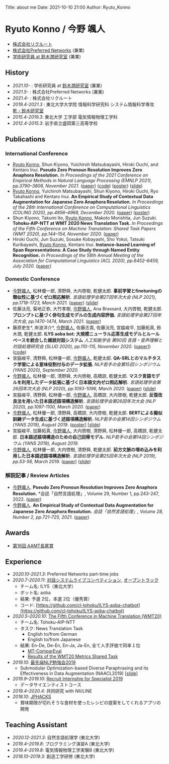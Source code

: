 Title: about me
Date: 2021-10-10 21:00
Author: Ryuto_Konno
<!-- Header_Cover: image.png -->

# Ryuto Konno / 今野 颯人
<!-- <img src="https://ryuto10.github.io/files/my_photo.jpg" width="250"> -->

- [株式会社リクルート](https://www.recruit.co.jp/)
- [株式会社Preferred Networks](https://www.preferred.jp/ja/) (兼業)
- [学術研究員 at 鈴木潤研究室](https://www.fai.cds.tohoku.ac.jp/) (兼業)

## History
- *2021.10-* : 学術研究員 at [鈴木潤研究室](https://www.fai.cds.tohoku.ac.jp/) (兼業)
- *2021.5-* : 株式会社Preferred Networks (兼業)
- *2021.4-* : 株式会社リクルート
- *2019.4-2021.3* : 東北大学大学院 情報科学研究科 システム情報科学専攻 [乾・鈴木研究室](https://www.nlp.ecei.tohoku.ac.jp/)
- *2015.4-2019.3*: 東北大学 工学部 電気情報物理工学科
- *2012.4-2015.3*: 岩手県立盛岡第三高等学校

## Publications
### International Conference
- <u>Ryuto Konno</u>, Shun Kiyono, Yuichiroh Matsubayashi, Hiroki Ouchi, and Kentaro Inui. **Pseudo Zero Pronoun Resolution Improves Zero Anaphora Resolution.** *In Proceedings of the 2021 Conference on Empirical Methods in Natural Language Processing (EMNLP 2021), pp.3790–3806, November 2021.*
  ([paper](https://aclanthology.org/2021.emnlp-main.308/))
  ([code](https://github.com/Ryuto10/pzero-improves-zar))
  ([poster](https://ryuto10.github.io/files/EMNLP2021_poster.pdf))
  ([slide](https://ryuto10.github.io/files/EMNLP2021_slide.pdf))
- <u>Ryuto Konno</u>, Yuichiroh Matsubayashi, Shun Kiyono, Hiroki Ouchi, Ryo Takahashi and Kentaro Inui. **An Empirical Study of Contextual Data Augmentation for Japanese Zero Anaphora Resolution.** *In Proceedings of the 28th International Conference on Computational Linguistics (COLING 2020), pp.4956–4968, December 2020.*
  ([paper](https://www.aclweb.org/anthology/2020.coling-main.435/))
  ([poster](https://ryuto10.github.io/files/COLING2020_poster.pdf))
- Shun Kiyono, Takumi Ito, <u>Ryuto Konno</u>, Makoto Morishita, Jun Suzuki. **Tohoku-AIP-NTT at WMT 2020 News Translation Task.** *In Proceedings of the Fifth Conference on Machine Translation: Shared Task Papers (WMT 2020), pp.144–154, November 2020.*
  ([paper](https://www.aclweb.org/anthology/2020.wmt-1.12/))
- Hiroki Ouchi, Jun Suzuki, Sosuke Kobayashi, Sho Yokoi, Tatsuki Kuribayashi, <u>Ryuto Konno</u>, Kentaro Inui. **Instance-based Learning of Span Representations: A Case Study through Named Entity Recognition.** *In Proceedings of the 58th Annual Meeting of the Association for Computational Linguistics (ACL 2020), pp.6452–6459, July 2020.*
  ([paper](https://www.aclweb.org/anthology/2020.acl-main.575/))

### Domestic Conference
- <u>今野颯人</u>, 松林優一郎, 清野舜, 大内啓樹, 乾健太郎. **事前学習とfinetuningの類似性に基づくゼロ照応解析.** *言語処理学会第27回年次大会 (NLP 2021), pp.1718-1723, March 2021.*
  ([paper](https://www.anlp.jp/nlp2021/program_online/pdf_dir/C9-4.pdf))
  ([slide](https://ryuto10.github.io/files/NLP2021_slide.pdf))
- 佐藤汰亮, 菊地正弥, 大竹孝樹, <u>今野颯人</u>, Ana Brassard, 大内啓樹, 乾健太郎. **プロンプトに基づく俳句生成モデルの生成内容評価.** *言語処理学会第27回年次大会, pp.1470-1474, March 2021.*
  ([paper](https://www.anlp.jp/proceedings/annual_meeting/2021/pdf_dir/B8-2.pdf))
- 藤原吏生\*, 岸波洋介\*, <u>今野颯人</u>, 佐藤志貴, 佐藤汰亮, 宮脇峻平, 加藤拓真, 鈴木潤, 乾健太郎. **ILYS aoba bot: 大規模ニューラル応答生成モデルとルールベースを統合した雑談対話システム** *人工知能学会 第90回 言語・音声理解と対話処理研究会 (SLUD 2020), pp.110-115, November 2020.*
  ([paper](https://www.jstage.jst.go.jp/article/jsaislud/90/0/90_25/_article/-char/ja/)])
  ([code](https://github.com/cl-tohoku/ILYS-aoba-chatbot))
- 宮脇峻平, 清野舜, 松林優一郎, <u>今野颯人</u>, 乾健太郎. **QA-SRLとのマルチタスク学習による意味役割付与のデータ拡張.** *NLP若手の会第15回シンポジウム (YANS 2020), September 2020.*
- <u>今野颯人</u>, 松林優一郎, 清野舜, 大内啓樹, 高橋諒, 乾健太郎. **マスク言語モデルを利用したデータ拡張に基づく日本語文内ゼロ照応解析.** *言語処理学会第26回年次大会 (NLP 2020), pp.1093-1096, March 2020.*
  ([paper](https://www.anlp.jp/proceedings/annual_meeting/2020/pdf_dir/C5-1.pdf))
  ([slide](https://ryuto10.github.io/files/NLP2020_slide.pdf))
- 宮脇峻平, 清野舜, 松林優一郎, <u>今野颯人</u>, 高橋諒, 大内啓樹, 乾健太郎. **反復改良法を用いた日本語述語項構造解析.** *言語処理学会第26回年次大会 (NLP 2020), pp.1097-1100, March 2020.*
  ([paper](https://www.anlp.jp/proceedings/annual_meeting/2020/pdf_dir/C5-2.pdf))
- <u>今野颯人</u>, 松林優一郎, 清野舜, 高橋諒, 大内啓樹, 乾健太郎. **BERTによる擬似訓練データ生成に基づく述語項構造解析.** *NLP若手の会第14回シンポジウム (YANS 2019), August 2019.*
  ([poster](https://ryuto10.github.io/files/Yans2019_poster.pdf)] [[slide](https://ryuto10.github.io/files/Yans2019_slide.pdf))
- 宮脇峻平, 加藤拓真, <u>今野颯人</u>, 大内啓樹, 清野舜, 松林優一郎, 高橋諒, 乾健太郎. **日本語述語項構造のための自己回帰モデル.** *NLP若手の会第14回シンポジウム (YANS 2019), August 2019.*
- <u>今野颯人</u>, 松林優一郎, 大内啓樹, 清野舜, 乾健太郎. **前⽅⽂脈の埋め込みを利⽤した⽇本語述語項構造解析.** *言語処理学会第25回年次大会 (NLP 2019), pp.53-56, March 2019.*
  ([paper](https://www.anlp.jp/proceedings/annual_meeting/2019/pdf_dir/D1-2.pdf))
  ([slide](https://ryuto10.github.io/files/NLP2019_slide.pdf))

### 解説記事 / Review Articles
- <u>今野颯人</u>. **Pseudo Zero Pronoun Resolution Improves Zero Anaphora Resolution.** *会誌「自然言語処理」, Volume 29, Number 1, pp.243-247, 2022. ([paper](https://www.jstage.jst.go.jp/article/jnlp/29/1/29_243/_article/-char/ja))
- <u>今野颯人</u>. **An Empirical Study of Contextual Data Augmentation for Japanese Zero Anaphora Resolution.** *会誌「自然言語処理」, Volume 28, Number 2, pp.721-725, 2021.*
  ([paper](https://www.jstage.jst.go.jp/article/jnlp/28/2/28_721/_article/-char/ja))

## Awards
- [第16回 AAMT長尾賞](https://aamt.info/news/nagao-2/#162021)

## Experience
- *2020.10-2021.3*: Preferred Networks part-time jobs
- *2020.7-2020.11*: [対話システムライブコンペティション](https://dialog-system-live-competition.github.io/dslc3/index.html), [オープントラック](https://dialog-system-live-competition.github.io/dslc3/opentrack.html)
	- チーム名: ILYS（東北大学）
	- ボット名: aoba
	- 結果: 予選 2位，本選 2位（優秀賞）
	- コード: [https://github.com/cl-tohoku/ILYS-aoba-chatbot](https://github.com/cl-tohoku/ILYS-aoba-chatbot)
- *2020.5–2020.10*: [The Fifth Conference in Machine Translation (WMT20)](http://www.statmt.org/wmt20/)
	- チーム名: Tohoku-AIP-NTT
	- タスク: News Translation Task
		- English to/from German
		- English to/from Japanese
	- 結果: En-De, De-En,  En-Ja, Ja-En, 全て人手評価で同率１位
		- [MT-ComparEval](http://wmt.ufal.cz/)
		- [Results of the WMT20 Metrics Shared Task](http://www.statmt.org/wmt20/pdf/2020.wmt-1.77.pdf)
- *2019.10*: [最先端NLP勉強会2019](https://sites.google.com/view/snlp-jp/home/2019?authuser=0)
	- Submodular Optimization-based Diverse Paraphrasing and its Effectiveness in Data Augmentation (NAACL2019) [[slide](https://ryuto10.github.io/files/SNLP2019_slide.pdf)]
- *2019.9–2019.10*: [Recruit Internship for Specialist 2019](https://www.recruit-jinji.jp/internship/)
	- データサイエンティストコース
- *2019.4–2020.4*: 共同研究 with NII/LINE
- *2018.10*: [JPHACKS](https://jphacks.com/2018/)
	- 賞味期限が切れそうな食材を使ったレシピの提案をしてくれるアプリの開発

## Teaching Assistant
- *2020.12-2021.3*: 自然言語処理学 (東北大学)
- *2019.4–2019.8*: プログラミング演習A (東北大学)
- *2019.4–2019.8*: 電気情報物理工学実験B (東北大学)
- *2018.10–2019.3*: 創造工学研修 (東北大学)
